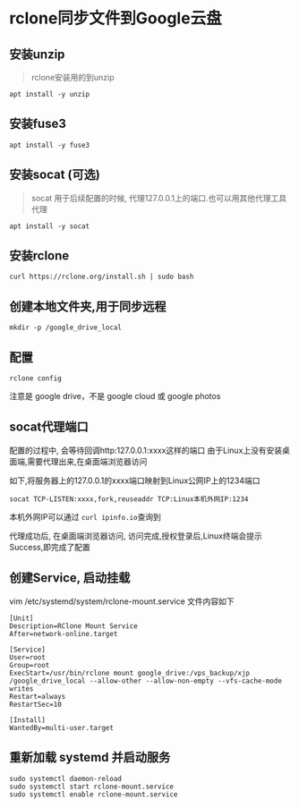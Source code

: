 # rclone同步文件到Google云盘

## 安装unzip
> rclone安装用的到unzip
```
apt install -y unzip
```

## 安装fuse3
```
apt install -y fuse3
```

## 安装socat (可选)
> socat 用于后续配置的时候, 代理127.0.0.1上的端口.也可以用其他代理工具代理
```
apt install -y socat 
```

## 安装rclone
```
curl https://rclone.org/install.sh | sudo bash
```

## 创建本地文件夹,用于同步远程
```
mkdir -p /google_drive_local
```

## 配置
```
rclone config
```
注意是 google drive，不是 google cloud 或 google photos


## socat代理端口
配置的过程中, 会等待回调http:127.0.0.1:xxxx这样的端口
由于Linux上没有安装桌面端,需要代理出来,在桌面端浏览器访问

如下,将服务器上的127.0.0.1的xxxx端口映射到Linux公网IP上的1234端口
```
socat TCP-LISTEN:xxxx,fork,reuseaddr TCP:Linux本机外网IP:1234
```
本机外网IP可以通过 ```curl ipinfo.io```查询到

代理成功后, 在桌面端浏览器访问, 访问完成,授权登录后,Linux终端会提示Success,即完成了配置

## 创建Service, 启动挂载
vim /etc/systemd/system/rclone-mount.service 文件内容如下
```
[Unit]
Description=RClone Mount Service
After=network-online.target

[Service]
User=root
Group=root
ExecStart=/usr/bin/rclone mount google_drive:/vps_backup/xjp /google_drive_local --allow-other --allow-non-empty --vfs-cache-mode writes
Restart=always
RestartSec=10

[Install]
WantedBy=multi-user.target
```

## 重新加载 systemd 并启动服务
```
sudo systemctl daemon-reload
sudo systemctl start rclone-mount.service
sudo systemctl enable rclone-mount.service
```

